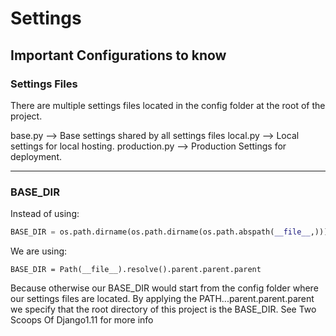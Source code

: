 # Settings

## Important Configurations to know ##

### Settings Files ###
There are multiple settings files located in the config folder at the root of the project. 

base.py --> Base settings shared by all settings files
local.py --> Local settings for local hosting.
production.py --> Production Settings for deployment.

---

### BASE_DIR ###

Instead of using:
```python
BASE_DIR = os.path.dirname(os.path.dirname(os.path.abspath(__file__,)))
```
We are using:
```
BASE_DIR = Path(__file__).resolve().parent.parent.parent
```
Because otherwise our BASE_DIR would start from the config folder where our settings files are located. 
By applying the PATH...parent.parent.parent we specify that the root directory of this project is the BASE_DIR.
See Two Scoops Of Django1.11 for more info